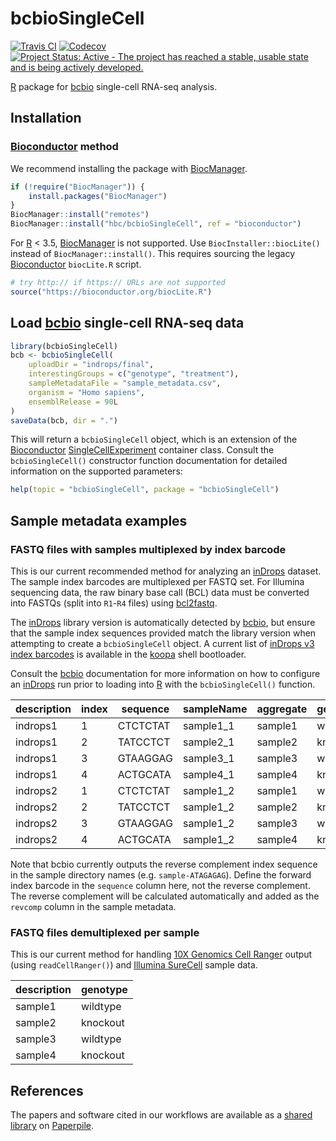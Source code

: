 # bcbioSingleCell

[![Travis CI](https://travis-ci.org/hbc/bcbioSingleCell.svg?branch=master)](https://travis-ci.org/hbc/bcbioSingleCell)
[![Codecov](https://codecov.io/gh/hbc/bcbioSingleCell/branch/master/graph/badge.svg)](https://codecov.io/gh/hbc/bcbioSingleCell)
[![Project Status: Active - The project has reached a stable, usable state and is being actively developed.](https://www.repostatus.org/badges/latest/active.svg)](https://www.repostatus.org/#active)

[R][] package for [bcbio][] single-cell RNA-seq analysis.

## Installation

### [Bioconductor][] method

We recommend installing the package with [BiocManager][].

```r
if (!require("BiocManager")) {
    install.packages("BiocManager")
}
BiocManager::install("remotes")
BiocManager::install("hbc/bcbioSingleCell", ref = "bioconductor")
```

For [R][] < 3.5, [BiocManager][] is not supported. Use `BiocInstaller::biocLite()` instead of `BiocManager::install()`. This requires sourcing the legacy [Bioconductor][] `biocLite.R` script.

```r
# try http:// if https:// URLs are not supported
source("https://bioconductor.org/biocLite.R")
```

## Load [bcbio][] single-cell RNA-seq data

```r
library(bcbioSingleCell)
bcb <- bcbioSingleCell(
    uploadDir = "indrops/final",
    interestingGroups = c("genotype", "treatment"),
    sampleMetadataFile = "sample_metadata.csv",
    organism = "Homo sapiens",
    ensemblRelease = 90L
)
saveData(bcb, dir = ".")
```

This will return a `bcbioSingleCell` object, which is an extension of the [Bioconductor][] [SingleCellExperiment][SCE] container class. Consult the `bcbioSingleCell()` constructor function documentation for detailed information on the supported parameters:

```r
help(topic = "bcbioSingleCell", package = "bcbioSingleCell")
```

## Sample metadata examples

### FASTQ files with samples multiplexed by index barcode

This is our current recommended method for analyzing an [inDrops][] dataset. The sample index barcodes are multiplexed per FASTQ set. For Illumina sequencing data, the raw binary base call (BCL) data must be converted into FASTQs (split into `R1`-`R4` files) using [bcl2fastq][].

The [inDrops][] library version is automatically detected by [bcbio][], but ensure that the sample index sequences provided match the library version when attempting to create a `bcbioSingleCell` object. A current list of [inDrops v3 index barcodes][] is available in the [koopa][] shell bootloader.

Consult the [bcbio][] documentation for more information on how to configure an [inDrops][] run prior to loading into [R][] with the `bcbioSingleCell()` function.

| description | index | sequence | sampleName | aggregate | genotype |
|-------------|-------|----------|------------|-----------|----------|
| indrops1    | 1     | CTCTCTAT | sample1_1  | sample1   | wildtype |
| indrops1    | 2     | TATCCTCT | sample2_1  | sample2   | knockout |
| indrops1    | 3     | GTAAGGAG | sample3_1  | sample3   | wildtype |
| indrops1    | 4     | ACTGCATA | sample4_1  | sample4   | knockout |
| indrops2    | 1     | CTCTCTAT | sample1_2  | sample1   | wildtype |
| indrops2    | 2     | TATCCTCT | sample1_2  | sample2   | knockout |
| indrops2    | 3     | GTAAGGAG | sample1_2  | sample3   | wildtype |
| indrops2    | 4     | ACTGCATA | sample1_2  | sample4   | knockout |

Note that bcbio currently outputs the reverse complement index sequence in the sample directory names (e.g. `sample-ATAGAGAG`). Define the forward index barcode in the `sequence` column here, not the reverse complement. The reverse complement will be calculated automatically and added as the `revcomp` column in the sample metadata.

### FASTQ files demultiplexed per sample

This is our current method for handling [10X Genomics Cell Ranger][cellranger] output (using `readCellRanger()`) and [Illumina SureCell][surecell] sample data.

| description | genotype |
|-------------|----------|
| sample1     | wildtype |
| sample2     | knockout |
| sample3     | wildtype |
| sample4     | knockout |

## References

The papers and software cited in our workflows are available as a [shared library](https://paperpile.com/shared/C8EMxl) on [Paperpile][].

[bcbio]: https://bcbio-nextgen.readthedocs.io
[bcl2fastq]: https://support.illumina.com/sequencing/sequencing_software/bcl2fastq-conversion-software.html
[Bioconductor]: https://bioconductor.org
[BiocManager]: https://cran.r-project.org/package=BiocManager
[CellRanger]: https://support.10xgenomics.com/single-cell-gene-expression/software/pipelines/latest/what-is-cell-ranger
[conda]: https://conda.io
[devtools]: https://cran.r-project.org/package=devtools
[inDrops]: https://github.com/indrops/indrops
[inDrops v3 index barcodes]: https://github.com/steinbaugh/koopa/blob/master/workflows/indrops/harvard_v3_sample_barcodes.csv
[koopa]: https://github.com/steinbaugh/koopa
[Paperpile]: https://paperpile.com
[R]: https://www.r-project.org
[SCE]: https://doi.org/doi:10.18129/B9.bioc.SingleCellExperiment
[SureCell]: https://www.illumina.com/products/by-type/sequencing-kits/library-prep-kits/surecell-wta-ddseq.html
